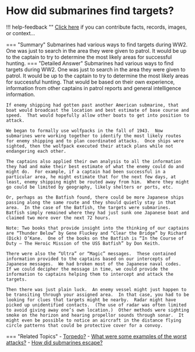 # How did submarines find targets?

!!! help-feedback ""
    <a href="/feedback/" data-feedback-link>Click here</a>
    if you can contribute facts, records, images, or context…

<a id="summary"></a>
=== "Summary"
    Submarines had various ways to find targets during WW2. One was just to search in the area they were given to patrol. It would be up to the captain to try to determine the most likely areas for successful hunting.
=== "Detailed Answer"
    Submarines had various ways to find targets during WW2.  One was just to search in the area they were given to patrol.  It would be up to the captain to try to determine the most likely areas for successful hunting.  That would be based on their own experience, information from other captains in patrol reports and general intelligence information.

    If enemy shipping had gotten past another American submarine, that boat would broadcast the location and best estimate of base course and speed.  That would hopefully allow other boats to get into position to attack.

    We began to formally use wolfpacks in the fall of 1943.  Now submarines were working together to identify the most likely routes for enemy shipping and to plan coordinated attacks.  Once ships were sighted, then the wolfpack executed their attack plans while not endangering each other.

    The captains also applied their own analysis to all the information they had and make their best estimate of what the enemy could do and might do.  For example, if a captain had been successful in a particular area, he might estimate that for the next few days, at least, enemy shipping might be routed away from him.  Where they might go could be limited by geography, likely shelters or ports, etc.

    Or, perhaps as the Batfish found, there could be more Japanese ships passing along the same route and they should quietly stay in that area.  In the case of the Batfish, the targets were submarines.  Batfish simply remained where they had just sunk one Japanese boat and claimed two more over the next 72 hours.

    Note: Two books that provide insight into the thinking of our captains are “Thunder Below” by Gene Fluckey and “Clear the Bridge” by Richard (Dick) O’Kane.  One of the books on the Batfish is “In the Course of Duty – The Heroic Mission of the USS Batfish” by Don Keith.

    There were also the “Ultra” or “Magic” messages.  These contained information provided to the captains based on our intercepts of Japanese messages.  We had broken most of the Japanese naval codes.  If we could decipher the message in time, we could provide the information to captains helping them to intercept and attack the targets.

    Then there was just plain luck.  An enemy vessel might just happen to be transiting through your assigned area.  In that case, you had to be looking for clues that targets might be nearby.  Radar might have picked up unidentified contacts.  (The use of radar was often limited to avoid giving away one’s own location.)  Other methods were sighting smoke on the horizon and hearing propellor sounds through sonar.  It might even be possible to notice an aircraft in the distance flying circle patterns that could be protective cover for a convoy.
=== "Related Topics"
    - [Torpedo?](./torpedo.md#summary)
    - [What were some examples of the worst attacks?](./what-were-some-examples-of-the-worst-attacks.md#summary)
    - [How did submarines escape?](./how-did-submarines-escape.md#summary)